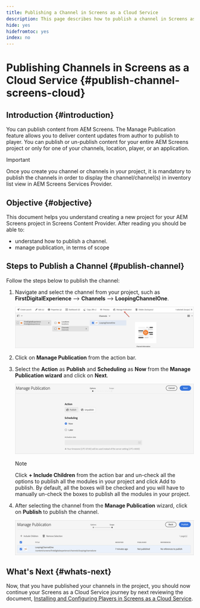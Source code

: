 ```yaml
---
title: Publishing a Channel in Screens as a Cloud Service
description: This page describes how to publish a channel in Screens as a Cloud Service.
hide: yes
hidefromtoc: yes
index: no
---
```


# Publishing Channels in Screens as a Cloud Service {#publish-channel-screens-cloud}

## Introduction {#introduction}

You can publish content from AEM Screens. The Manage Publication feature allows you to deliver content updates from author to publish to player. You can publish or un-publish content for your entire AEM Screens project or only for one of your channels, location, player, or an application.

>[!IMPORTANT]
>Once you create you channel or channels in your project, it is mandatory to publish the channels in order to display the channel/channel(s) in inventory list view in AEM Screens Services Provider.

## Objective {#objective}

This document helps you understand creating a new project for your AEM Screens project in Screens Content Provider. After reading you should be able to:

* understand how to publish a channel.
* manage publication, in terms of scope

## Steps to Publish a Channel {#publish-channel}

Follow the steps below to publish the channel:

1. Navigate and select the channel from your project, such as **FirstDigitalExperience** --> **Channels** --> **LoopingChannelOne**.

   ![](/help/screens-cloud/assets/create-content/managepub-1.png)

1. Click on **Manage Publication** from the action bar.

1. Select the **Action** as **Publish** and **Scheduling** as **Now** from the **Manage Publication wizard** and click on **Next**.

    ![](/help/screens-cloud/assets/create-content/managepub-2.png)

    >[!NOTE]
    >Click **+ Include Children** from the action bar and un-check all the options to publish all the modules in your project and click Add to publish. By default, all the boxes will be checked and you will have to manually un-check the boxes to publish all the modules in your project.

1. After selecting the channel from the **Manage Publication** wizard, click on **Publish** to publish the channel.

   ![](/help/screens-cloud/assets/create-content/managepub-3.png)


## What's Next {#whats-next}

Now, that you have published your channels in the project, you should now continue your Screens as a Cloud Service journey by next reviewing the document, [Installing and Configuring Players in Screens as a Cloud Service](/help/screens-cloud/creating-content/manage-publish.md).